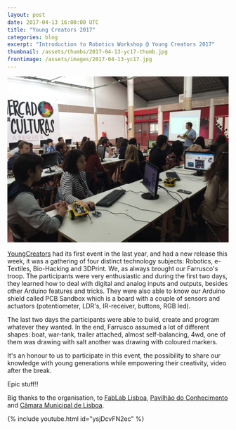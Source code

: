 ```yaml
---
layout: post
date: 2017-04-13 16:00:00 UTC
title: "Young Creators 2017"
categories: blog
excerpt: "Introduction to Robotics Workshop @ Young Creators 2017"
thumbnail: /assets/thumbs/2017-04-13-yc17-thumb.jpg
frontimage: /assets/images/2017-04-13-yc17.jpg
---
```


![](/assets/images/2017-04-13-yc17.jpg)

[YoungCreators][1] had its first event in the last year, and had a new release this week, it was a gathering of four distinct technology subjects: Robotics, e-Textiles, Bio-Hacking and 3DPrint. We, as always brought our Farrusco's troop. The participants were very enthusiastic and during the first two days, they learned how to deal with digital and analog inputs and outputs, besides other Arduino features and tricks. They were also able to know our Arduino shield called PCB Sandbox which is a board with a couple of sensors and actuators (potentiometer, LDR's, IR-receiver, buttons, RGB led).

The last two days the participants were able to build, create and program whatever they wanted. In the end, Farrusco assumed a lot of different shapes: boat, war-tank, trailer attached, almost self-balancing, 4wd, one of them was drawing with salt another was drawing with coloured markers.

It's an honour to us to participate in this event, the possibility to share our knowledge with young generations while empowering their creativity, video after the break.

Epic stuff!!

Big thanks to the organisation, to [FabLab Lisboa][2], [Pavilhão do Conhecimento][3] and [Câmara Municipal de Lisboa][4].

{% include youtube.html id="ysjDcvFN2ec" %}

[1]: http://youngcreators.pt
[2]: http://fablablisboa.pt
[3]: http://www.pavconhecimento.pt
[4]: http://www.cm-lisboa.pt/noticias/detalhe/article/young-creators-17-no-fablab-lisboa
